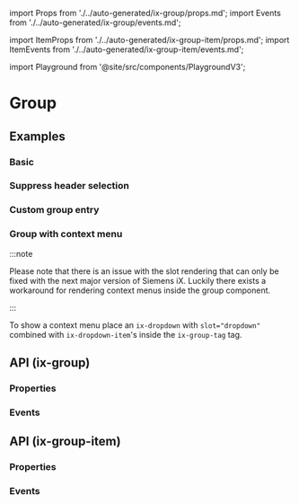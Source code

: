 import Props from './../auto-generated/ix-group/props.md';
import Events from './../auto-generated/ix-group/events.md';

import ItemProps from './../auto-generated/ix-group-item/props.md';
import ItemEvents from './../auto-generated/ix-group-item/events.md';

import Playground from '@site/src/components/PlaygroundV3';

# Group

## Examples

### Basic 

<Playground
  name="group" 
  height="16rem"
  examplesByName>
</Playground>

### Suppress header selection

<Playground
  name="group-header-suppressed" 
  height="16rem"
  hideInitalCodePreview
  examplesByName>
</Playground>

### Custom group entry

<Playground
  name="group-custom-entry" 
  height="16rem"
  hideInitalCodePreview
  examplesByName>
</Playground>

### Group with context menu

:::note

Please note that there is an issue with the slot rendering that can only be fixed with the next major version of Siemens iX.
Luckily there exists a workaround for rendering context menus inside the group component.

:::

To show a context menu place an `ix-dropdown` with `slot="dropdown"` combined with `ix-dropdown-item`'s inside the `ix-group-tag` tag.

<Playground
  name="group-context-menu" 
  height="16rem"
  hideInitalCodePreview
  examplesByName>
</Playground>

## API (ix-group)

### Properties

<Props />

### Events

<Events />

## API (ix-group-item)

### Properties

<ItemProps />

### Events

<ItemEvents />
